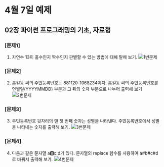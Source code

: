 # 4월 7일 예제

## 02장 파이썬 프로그래밍의 기초, 자료형 

### [문제1]
1. 자연수 13이 홀수인지 짝수인지 판별할 수 있는 방법에 대해 말해 보기.
![1번문제](https://user-images.githubusercontent.com/77951853/113811176-b3181f80-97a6-11eb-9592-05194e62f324.png)

### [문제2] 
2. 홍길동 씨의 주민등록번호는 881120-1068234이다. 홍길동 씨의 주민등록번호를 연월일(YYYYMMDD) 부분과 그 뒤의 숫자 부분으로 나누어 출력해 보기
![2번문제](https://user-images.githubusercontent.com/77951853/113811203-bd3a1e00-97a6-11eb-9b15-33e458169b05.png)


### [문제3]
3. 주민등록번호 뒷자리의 맨 첫 번째 숫자는 성별을 나타낸다. 주민등록번호에서 성별을 나타내는 숫자를 출력해 보기.
![3번문제](https://user-images.githubusercontent.com/77951853/113811217-c1663b80-97a6-11eb-9ff0-bf52ef0960e5.png)


### [문제4]
4. 다음과 같은 문자열 a:b:c:d가 있다. 문자열의 replace 함수를 사용하여 a#b#c#d로 바꿔서 출력해 보기.
![4번문제](https://user-images.githubusercontent.com/77951853/113811221-c32fff00-97a6-11eb-8e37-7211508342dd.png)
